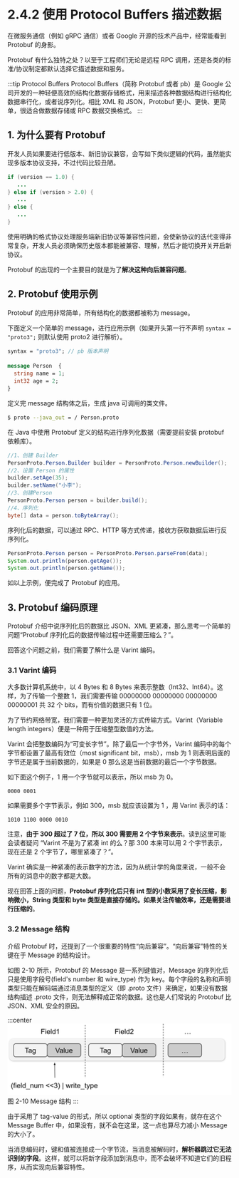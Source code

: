 # 2.4.2 使用 Protocol Buffers 描述数据

在微服务通信（例如 gRPC 通信）或者 Google 开源的技术产品中，经常能看到 Protobuf 的身影。

Protobuf 有什么独特之处？以至于工程师们无论是远程 RPC 调用，还是各类的标准/协议制定都默认选择它描述数据和服务。

:::tip Protocol Buffers
Protocol Buffers（简称 Protobuf 或者 pb）是 Google 公司开发的一种轻便高效的结构化数据存储格式，用来描述各种数据结构进行结构化数据串行化，或者说序列化。相比 XML 和 JSON，Protobuf 更小、更快、更简单，很适合做数据存储或 RPC 数据交换格式。
:::

## 1. 为什么要有 Protobuf

开发人员如果要进行低版本、新旧协议兼容，会写如下类似逻辑的代码，虽然能实现多版本协议支持，不过代码比较丑陋。

```java
if (version == 1.0) {
   ...
} else if (version > 2.0) {
   ...
} else {
   ...
}
```
使用明确的格式协议处理服务端新旧协议等兼容性问题，会使新协议的迭代变得非常复杂，开发人员必须确保历史版本都能被兼容、理解，然后才能切换开关开启新协议。

Protobuf 的出现的一个主要目的就是为了**解决这种向后兼容问题**。

## 2. Protobuf 使用示例 

Protobuf 的应用非常简单，所有结构化的数据都被称为 message。

下面定义一个简单的 message，进行应用示例（如果开头第一行不声明 `syntax = "proto3";` 则默认使用 proto2 进行解析）。

```protobuf
syntax = "proto3"; // pb 版本声明

message Person  { 
  string name = 1;
  int32 age = 2;
}  
```

定义完 message 结构体之后，生成 java 可调用的类文件。

```bash
$ proto --java_out = / Person.proto
```

在 Java 中使用 Protobuf 定义的结构进行序列化数据（需要提前安装 protobuf 依赖库）。

```java
//1、创建 Builder
PersonProto.Person.Builder builder = PersonProto.Person.newBuilder();
//2、设置 Person 的属性
builder.setAge(35);
builder.setName("小李");
//3、创建Person
PersonProto.Person person = builder.build();
//4、序列化
byte[] data = person.toByteArray();
```

序列化后的数据，可以通过 RPC、HTTP 等方式传递，接收方获取数据后进行反序列化。

```java
PersonProto.Person person = PersonProto.Person.parseFrom(data);
System.out.println(person.getAge());
System.out.println(person.getName());
```

如以上示例，便完成了 Protobuf 的应用。

## 3. Protobuf 编码原理

Protobuf 介绍中说序列化后的数据比 JSON、XML 更紧凑，那么思考一个简单的问题“Protobuf 序列化后的数据传输过程中还需要压缩么？”。

回答这个问题之前，我们需要了解什么是 Varint 编码。

### 3.1 Varint 编码

大多数计算机系统中，以 4 Bytes 和 8 Bytes 来表示整数（Int32、Int64）。这样，为了传输一个整数 1，我们需要传输 00000000 00000000 00000000 00000001 共 32 个 bits，而有价值的数据只有 1 位。

为了节约网络带宽，我们需要一种更加灵活的方式传输方式。Varint（Variable length integers）便是一种用于压缩整型数值的方法。

Varint 会把整数编码为“可变长字节”。除了最后一个字节外，Varint 编码中的每个字节都设置了最高有效位（most significant bit，msb），msb 为 1 则表明后面的字节还是属于当前数据的，如果是 0 那么这是当前数据的最后一个字节数据。

如下面这个例子，1 用一个字节就可以表示，所以 msb 为 0。
```plain
0000 0001
```
如果需要多个字节表示，例如 300，msb 就应该设置为 1 ，用 Varint 表示的话：

```plain
1010 1100 0000 0010
```

注意，**由于 300 超过了 7 位，所以 300 需要用 2 个字节来表示**。读到这里可能会读者疑问 “Varint 不是为了紧凑 int 的么？那 300 本来可以用 2 个字节表示，现在还是 2 个字节了，哪里紧凑了？”。

Varint 确实是一种紧凑的表示数字的方法，因为从统计学的角度来说，一般不会所有的消息中的数字都是大数。

现在回答上面的问题，**Protobuf 序列化后只有 int 型的小数采用了变长压缩，影响微小，String 类型和 byte 类型是直接存储的。如果关注传输效率，还是需要进行压缩的**。

### 3.2 Message 结构

介绍 Protobuf 时，还提到了一个很重要的特性“向后兼容”。“向后兼容”特性的关键在于 Message 的结构设计。

如图 2-10 所示，Protobuf 的 Message 是一系列键值对，Message 的序列化后只是使用字段号(field's number 和 wire_type) 作为 key。每个字段的名称和声明类型只能在解码端通过消息类型的定义（即 .proto 文件）来确定，如果没有数据结构描述 .proto 文件，则无法解释成正常的数据。这也是人们常说的 Protobuf 比 JSON、XML 安全的原因。

:::center
  ![](../assets/protobuf_message.svg)<br/>
  图 2-10 Message 结构
:::

由于采用了 tag-value 的形式，所以 optional 类型的字段如果有，就存在这个 Message Buffer 中，如果没有，就不会在这里，这一点也算尽力减小 Message 的大小了。

当消息编码时，键和值被连接成一个字节流，当消息被解码时，**解析器跳过它无法识别的字段**。这样，就可以将新字段添加到消息中，而不会破坏不知道它们的旧程序，从而实现向后兼容特性。
